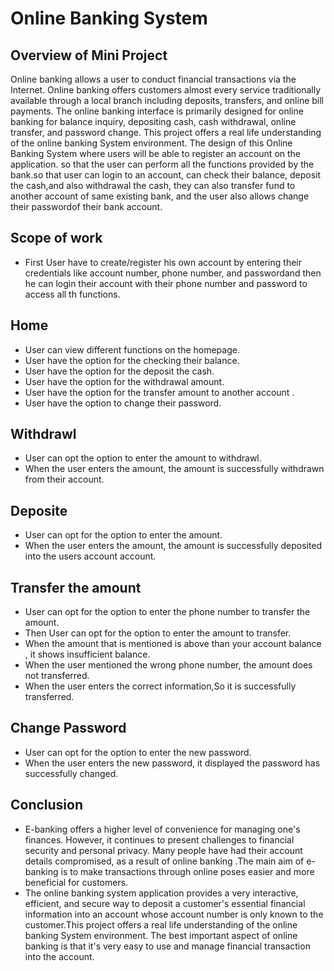 
# Online Banking System 
##  Overview of Mini Project
 Online banking allows a user to conduct financial transactions via the Internet. Online banking offers customers almost every service traditionally available through a local branch including deposits, transfers, and online bill payments. The online banking interface is primarily designed for online banking for balance inquiry, depositing cash, cash withdrawal, online transfer, and password change.  This project offers a real life understanding of the online banking System environment.
The design of this Online Banking System where users will be able to register an account on the application. so that the user can perform all the functions  provided by the bank.so that  user can login to an account, can check their balance, deposit the cash,and also withdrawal the cash, they can also transfer fund  to another account of same existing bank,  and the user also allows change their passwordof their bank account.

## Scope of work

-  First User have to  create/register his own account  by entering their  credentials like account number, phone number, and passwordand then he  can login their account with their phone number and password to access all th functions.
## Home
- User can view different functions  on the homepage.
- User have the option for the checking their  balance.
- User have the option for the deposit the cash.
- User have the option for the withdrawal amount.
- User have the option for the transfer amount to another account .
- User have the option to change their password.

## Withdrawl
- User can opt  the option to enter the amount to withdrawl.
- When the user enters the amount, the amount is successfully withdrawn from their account.


## Deposite
- User can opt for  the option to enter the amount.
- When the user enters the amount, the amount is successfully deposited into the users account account.


## Transfer the amount
- User can opt for the option to enter the phone number to transfer the amount.
-  Then User can opt for  the option to enter the amount to transfer.
- When the amount that is mentioned is above than your  account balance , it shows insufficient balance.
- When the user mentioned the wrong phone number, the amount does not transferred.
- When the user enters the correct information,So  it is successfully transferred. 
## Change Password
- User can opt for the option to enter the new password.
- When the user enters the new password, it displayed the password has successfully changed.
## Conclusion
- E-banking offers a higher level of convenience for managing one's finances. However, it continues to present challenges to financial security and personal privacy. Many people have had their account details compromised, as a result of online banking .The main aim of e-banking is to make transactions through online poses easier and more beneficial for customers.
- The online banking system application provides a very interactive, efficient, and secure way to deposit a customer's essential financial information into an account whose account number is only known to the customer.This project offers a real life understanding of the online banking System environment.  The best important aspect of online banking is that it's very easy to use and manage financial transaction into the account. 
